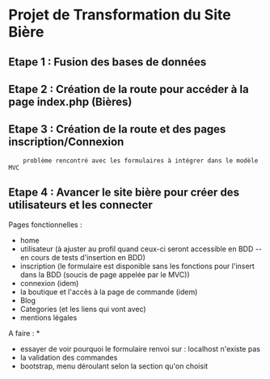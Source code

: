 # Projet de Transformation du Site Bière 

## Etape 1 : Fusion des bases de données

## Etape 2 : Création de la route pour accéder à la page index.php (Bières)

## Etape 3 : Création de la route et des pages inscription/Connexion
        problème rencontré avec les formulaires à intégrer dans le modèle MVC
## Etape 4 : Avancer le site bière pour créer des utilisateurs et les connecter


Pages fonctionnelles :
* home
* utilisateur (à ajuster au profil quand ceux-ci seront accessible en BDD -- en cours de tests d'insertion en BDD)
* inscription (le formulaire est disponible sans les fonctions pour l'insert dans la BDD (soucis de page appelée par le MVC))
* connexion (idem)
* la boutique et l'accès à la page de commande (idem)
* Blog
* Categories (et les liens qui vont avec)
* mentions légales

A faire : 
* 

* essayer de voir pourquoi le formulaire renvoi sur :
        localhost n'existe pas
* la validation des commandes
* bootstrap, menu déroulant selon la section qu'on choisit
